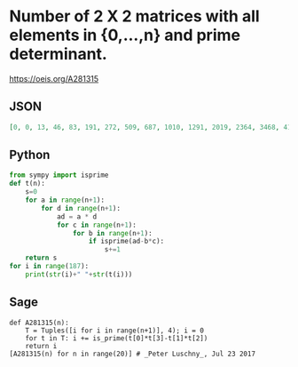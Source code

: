# Number of 2 X 2 matrices with all elements in \{0,\.\.\.,n\} and prime determinant\.
https://oeis.org/A281315
## JSON
```JSON
[0, 0, 13, 46, 83, 191, 272, 509, 687, 1010, 1291, 2019, 2364, 3468, 4132, 5079, 6072, 8298, 9234, 12189, 13621, 15984, 18095, 22965, 24886, 29942, 33248, 38385, 42073, 51053, 53882, 64609, 70619, 78663, 85424, 96024, 101521, 118804, 127940, 140598, 149375, 172123, 179424, 205334, 218216]
```
## Python
```Python
from sympy import isprime
def t(n):
    s=0
    for a in range(n+1):
        for d in range(n+1):
            ad = a * d
            for c in range(n+1):
                for b in range(n+1):
                    if isprime(ad-b*c):
                        s+=1
    return s
for i in range(187):
    print(str(i)+" "+str(t(i)))
```
## Sage
```Sage
def A281315(n):
    T = Tuples([i for i in range(n+1)], 4); i = 0
    for t in T: i += is_prime(t[0]*t[3]-t[1]*t[2])
    return i
[A281315(n) for n in range(20)] # _Peter Luschny_, Jul 23 2017
```
